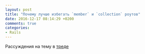 ```yaml
---
layout: post
title: "Почему лучше избегать `member` и `collection` роутов"
date: 2016-12-17 08:14:29 +0200
comments: true
categories:
- Rails
---
```


Рассуждения на тему в [треде](https://github.com/thoughtbot/guides/issues/401)

